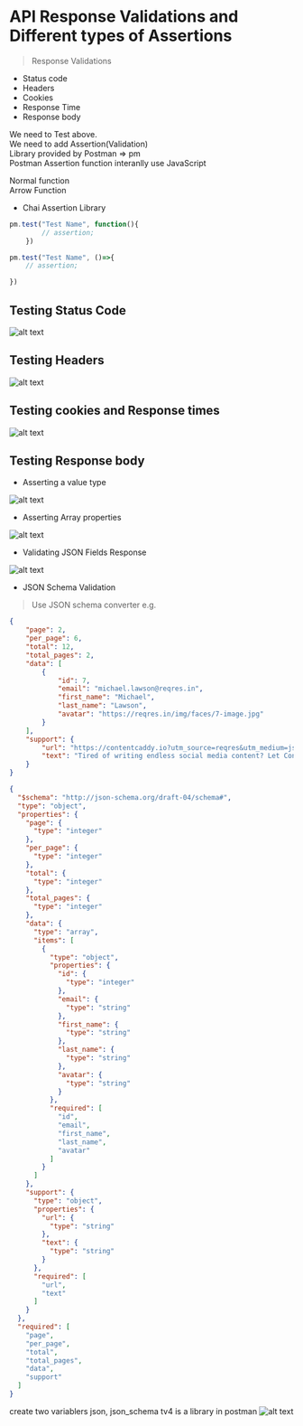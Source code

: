 # API Response Validations and Different types of Assertions

> Response Validations

* Status code
* Headers
* Cookies
* Response Time
* Response body

We need to Test above.  
We need to add Assertion(Validation)  
Library provided by Postman => pm  
Postman Assertion function interanlly use JavaScript

Normal function  
Arrow Function

* Chai Assertion Library

```javascript
pm.test("Test Name", function(){
        // assertion;
    })
```

```javascript
pm.test("Test Name", ()=>{
    // assertion;

})
```

## Testing Status Code

![alt text](image-9.png)

## Testing Headers

![alt text](image-10.png)

## Testing cookies and Response times

![alt text](image-11.png)

## Testing Response body

* Asserting a value type

![alt text](image-12.png)

* Asserting Array properties

![alt text](image-13.png)

* Validating JSON Fields Response

![alt text](image-14.png)

* JSON Schema Validation
> Use JSON schema converter
e.g.
```json
{
    "page": 2,
    "per_page": 6,
    "total": 12,
    "total_pages": 2,
    "data": [
        {
            "id": 7,
            "email": "michael.lawson@reqres.in",
            "first_name": "Michael",
            "last_name": "Lawson",
            "avatar": "https://reqres.in/img/faces/7-image.jpg"
        }
    ],
    "support": {
        "url": "https://contentcaddy.io?utm_source=reqres&utm_medium=json&utm_campaign=referral",
        "text": "Tired of writing endless social media content? Let Content Caddy generate it for you."
    }
}
```

```json
{
  "$schema": "http://json-schema.org/draft-04/schema#",
  "type": "object",
  "properties": {
    "page": {
      "type": "integer"
    },
    "per_page": {
      "type": "integer"
    },
    "total": {
      "type": "integer"
    },
    "total_pages": {
      "type": "integer"
    },
    "data": {
      "type": "array",
      "items": [
        {
          "type": "object",
          "properties": {
            "id": {
              "type": "integer"
            },
            "email": {
              "type": "string"
            },
            "first_name": {
              "type": "string"
            },
            "last_name": {
              "type": "string"
            },
            "avatar": {
              "type": "string"
            }
          },
          "required": [
            "id",
            "email",
            "first_name",
            "last_name",
            "avatar"
          ]
        }
      ]
    },
    "support": {
      "type": "object",
      "properties": {
        "url": {
          "type": "string"
        },
        "text": {
          "type": "string"
        }
      },
      "required": [
        "url",
        "text"
      ]
    }
  },
  "required": [
    "page",
    "per_page",
    "total",
    "total_pages",
    "data",
    "support"
  ]
}
```
create two variablers json, json_schema
tv4 is a library in postman
![alt text](image-15.png)